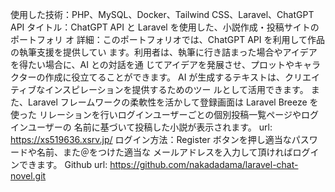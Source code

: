 使用した技術：PHP、MySQL、Docker、Tailwind CSS、Laravel、ChatGPT API
タイトル：ChatGPT API と Laravel を使用した、小説作成・投稿サイトのポートフォリ
オ
詳細：このポートフォリオでは、ChatGPT API を利用して作品の執筆支援を提供してい
ます。利用者は、執筆に行き詰まった場合やアイデアを得たい場合に、AI との対話を通
じてアイデアを発展させ、プロットやキャラクターの作成に役立てることができます。
AI が生成するテキストは、クリエイティブなインスピレーションを提供するためのツー
ルとして活用できます。
また、Laravel フレームワークの柔軟性を活かして登録画面は Laravel Breeze を使った
リレーションを行いログインユーザーごとの個別投稿一覧ページやログインユーザーの
名前に基づいて投稿した小説が表示されます。
url: https://xs519636.xsrv.jp/
ログイン方法：Register ボタンを押し適当なパスワードや名前、また＠をつけた適当な
メールアドレスを入力して頂ければログインできます。
Github url: https://github.com/nakadadama/laravel-chat-novel.git



